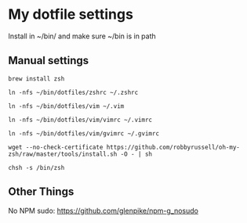 # My dotfile settings

Install in ~/bin/ and make sure ~/bin is in path

## Manual settings

`brew install zsh`

`ln -nfs ~/bin/dotfiles/zshrc ~/.zshrc`

`ln -nfs ~/bin/dotfiles/vim ~/.vim`

`ln -nfs ~/bin/dotfiles/vim/vimrc ~/.vimrc`

`ln -nfs ~/bin/dotfiles/vim/gvimrc ~/.gvimrc`

`wget --no-check-certificate https://github.com/robbyrussell/oh-my-zsh/raw/master/tools/install.sh -O - | sh`

`chsh -s /bin/zsh`

## Other Things

No NPM sudo: https://github.com/glenpike/npm-g_nosudo
